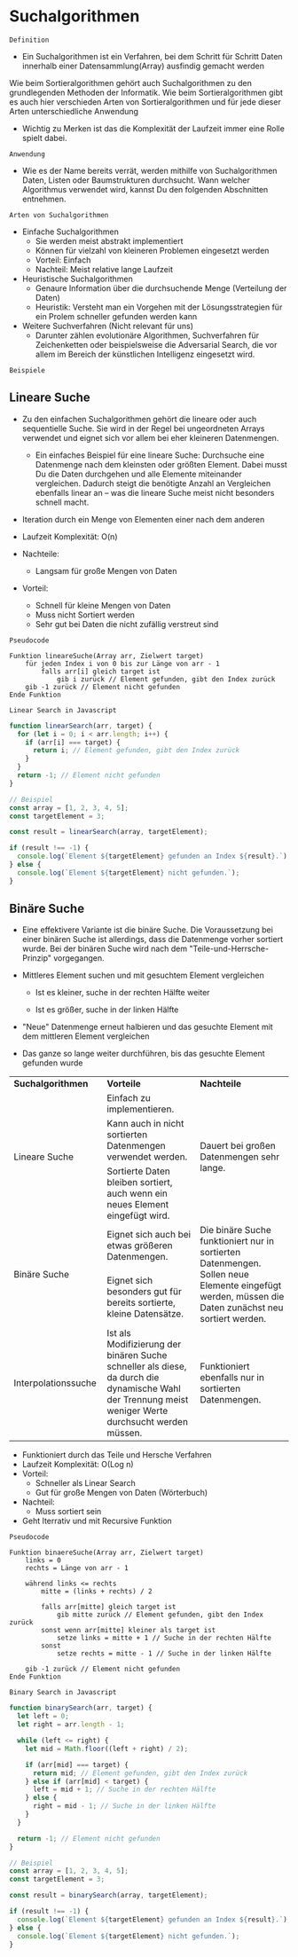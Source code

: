 # Suchalgorithmen

`Definition`
* Ein Suchalgorithmen ist ein Verfahren, bei dem Schritt für Schritt Daten innerhalb einer Datensammlung(Array) ausfindig gemacht werden

Wie beim Sortieralgorithmen gehört auch Suchalgorithmen zu den grundlegenden Methoden der Informatik.
Wie beim Sortieralgorithmen gibt es auch hier verschieden Arten von Sortieralgorithmen und für jede dieser Arten unterschiedliche Anwendung

* Wichtig zu Merken ist das die Komplexität der Laufzeit immer eine Rolle spielt dabei.


`Anwendung`
* Wie es der Name bereits verrät, werden mithilfe von Suchalgorithmen Daten, Listen oder Baumstrukturen durchsucht. Wann welcher Algorithmus verwendet wird, kannst Du den folgenden Abschnitten entnehmen.

`Arten von Suchalgorithmen`
* Einfache Suchalgorithmen
    * Sie werden meist abstrakt implementiert
    * Können für vielzahl von kleineren Problemen eingesetzt werden
    * Vorteil: Einfach
    * Nachteil: Meist relative lange Laufzeit
* Heuristische Suchalgorithmen
    * Genaure Information über die durchsuchende Menge (Verteilung der Daten)
    * Heuristik: Versteht man ein Vorgehen mit der Lösungsstrategien für ein Prolem schneller gefunden werden kann
* Weitere Suchverfahren (Nicht relevant für uns)
    *  Darunter zählen evolutionäre Algorithmen, Suchverfahren für Zeichenketten oder beispielsweise die Adversarial Search, die vor allem im Bereich der künstlichen Intelligenz eingesetzt wird.


`Beispiele`

## Lineare Suche
* Zu den einfachen Suchalgorithmen gehört die lineare oder auch sequentielle Suche. Sie wird in der Regel bei ungeordneten Arrays verwendet und eignet sich vor allem bei eher kleineren Datenmengen.
    - Ein einfaches Beispiel für eine lineare Suche: Durchsuche eine Datenmenge nach dem kleinsten oder größten Element. Dabei musst Du die Daten durchgehen und alle Elemente miteinander vergleichen. Dadurch steigt die benötigte Anzahl an Vergleichen ebenfalls linear an – was die lineare Suche meist nicht besonders schnell macht.

* Iteration durch ein Menge von Elementen einer nach dem anderen
* Laufzeit Komplexität: O(n)

* Nachteile: 
    - Langsam für große Mengen von Daten
* Vorteil: 
    - Schnell für kleine Mengen von Daten
    - Muss nicht Sortiert werden
    - Sehr gut bei Daten die nicht zufällig verstreut sind

`Pseudocode`
```{r, tidy=FALSE, eval=FALSE, highlight=FALSE }
Funktion lineareSuche(Array arr, Zielwert target)
    für jeden Index i von 0 bis zur Länge von arr - 1
        falls arr[i] gleich target ist
            gib i zurück // Element gefunden, gibt den Index zurück
    gib -1 zurück // Element nicht gefunden
Ende Funktion
```

`Linear Search in Javascript`
```js
function linearSearch(arr, target) {
  for (let i = 0; i < arr.length; i++) {
    if (arr[i] === target) {
      return i; // Element gefunden, gibt den Index zurück
    }
  }
  return -1; // Element nicht gefunden
}

// Beispiel
const array = [1, 2, 3, 4, 5];
const targetElement = 3;

const result = linearSearch(array, targetElement);

if (result !== -1) {
  console.log(`Element ${targetElement} gefunden an Index ${result}.`);
} else {
  console.log(`Element ${targetElement} nicht gefunden.`);
}
```



## Binäre Suche
* Eine effektivere Variante ist die binäre Suche. Die Voraussetzung bei einer binären Suche ist allerdings, dass die Datenmenge vorher sortiert wurde. Bei der binären Suche wird nach dem "Teile-und-Herrsche-Prinzip" vorgegangen.

* Mittleres Element suchen und mit gesuchtem Element vergleichen

    * Ist es kleiner, suche in der rechten Hälfte weiter

    * Ist es größer, suche in der linken Hälfte

* "Neue" Datenmenge erneut halbieren und das gesuchte Element mit dem mittleren Element vergleichen

* Das ganze so lange weiter durchführen, bis das gesuchte Element gefunden wurde
<table><tbody><tr><td><strong>Suchalgorithmen</strong></td><td><strong>Vorteile</strong></td><td><strong>Nachteile</strong></td></tr><tr><td rowspan="3" style="width: 33.3333%;">Lineare Suche</td><td>Einfach zu implementieren.</td><td rowspan="3" style="width: 33.3333%;">Dauert bei großen Datenmengen sehr lange.</td></tr><tr><td>Kann auch in nicht sortierten Datenmengen verwendet werden.</td></tr><tr><td>Sortierte Daten bleiben sortiert, auch wenn ein neues Element eingefügt wird.</td></tr><tr><td rowspan="2" style="width: 33.3333%;"><a data-studyset-id="19463031" data-summary-id="71293597"  rel="nofollow" target="_blank">Binäre Suche</a></td><td>Eignet sich auch bei etwas größeren Datenmengen.</td><td rowspan="2" style="width: 33.3333%;">Die binäre Suche funktioniert nur in sortierten Datenmengen. Sollen neue Elemente eingefügt werden, müssen die Daten zunächst neu sortiert werden. </td></tr><tr><td>Eignet sich besonders gut für bereits sortierte, kleine Datensätze.</td></tr><tr><td>Interpolationssuche</td><td>Ist als Modifizierung der binären Suche schneller als diese, da durch die dynamische Wahl der Trennung meist weniger Werte durchsucht werden müssen.</td><td>Funktioniert ebenfalls nur in sortierten Datenmengen.</td></tr></tbody></table>


* Funktioniert durch das Teile und Hersche Verfahren
* Laufzeit Komplexität: O(Log n)
* Vorteil:
    - Schneller als Linear Search
    - Gut für große Mengen von Daten (Wörterbuch)
* Nachteil:
    - Muss sortiert sein
* Geht Iterrativ und mit Recursive Funktion



`Pseudocode`

```{r, tidy=FALSE, eval=FALSE, highlight=FALSE }
Funktion binaereSuche(Array arr, Zielwert target)
    links = 0
    rechts = Länge von arr - 1

    während links <= rechts
        mitte = (links + rechts) / 2

        falls arr[mitte] gleich target ist
            gib mitte zurück // Element gefunden, gibt den Index zurück
        sonst wenn arr[mitte] kleiner als target ist
            setze links = mitte + 1 // Suche in der rechten Hälfte
        sonst
            setze rechts = mitte - 1 // Suche in der linken Hälfte

    gib -1 zurück // Element nicht gefunden
Ende Funktion
```

`Binary Search in Javascript`

```js
function binarySearch(arr, target) {
  let left = 0;
  let right = arr.length - 1;

  while (left <= right) {
    let mid = Math.floor((left + right) / 2);

    if (arr[mid] === target) {
      return mid; // Element gefunden, gibt den Index zurück
    } else if (arr[mid] < target) {
      left = mid + 1; // Suche in der rechten Hälfte
    } else {
      right = mid - 1; // Suche in der linken Hälfte
    }
  }

  return -1; // Element nicht gefunden
}

// Beispiel
const array = [1, 2, 3, 4, 5];
const targetElement = 3;

const result = binarySearch(array, targetElement);

if (result !== -1) {
  console.log(`Element ${targetElement} gefunden an Index ${result}.`);
} else {
  console.log(`Element ${targetElement} nicht gefunden.`);
}
```

